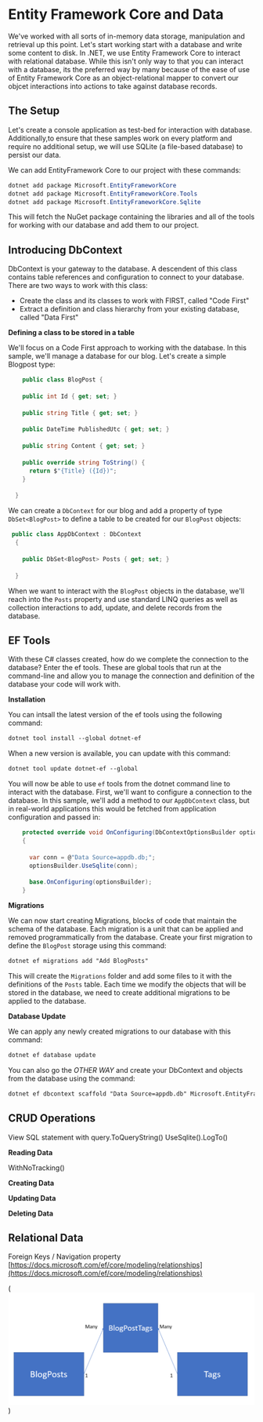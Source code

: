 # Entity Framework Core and Data

We've worked with all sorts of in-memory data storage, manipulation and retrieval up this point. Let's start working start with a database and write some content to disk. In .NET, we use Entity Framework Core to interact with relational database. While this isn't only way to that you can interact with a database, its the preferred way by many because of the ease of use of Entity Framework Core as an object-relational mapper to convert our objcet interactions into actions to take against database records.   

## The Setup

Let's create a console application as test-bed for interaction with database. Additionally,to ensure that these samples work on every platform and require no additional setup, we will use SQLite (a file-based database) to persist our data.

We can add EntityFramework Core to our project with these commands:

```powershell
dotnet add package Microsoft.EntityFrameworkCore
dotnet add package Microsoft.EntityFrameworkCore.Tools
dotnet add package Microsoft.EntityFrameworkCore.Sqlite
```
This will fetch the NuGet package containing the libraries and all of the tools for working with our database and add them to our project.

## Introducing DbContext

DbContext is your gateway to the database. A descendent of this class contains table references and configuration to connect to your database. There are two ways to work with this class:

- Create the class and its classes to work with FIRST, called "Code First"
- Extract a definition and class hierarchy from your existing database, called "Data First"

**Defining a class to be stored in a table**

We'll focus on a Code First approach to working with the database. In this sample, we'll manage a database for our blog. Let's create a simple Blogpost type:

```csharp
    public class BlogPost {

    public int Id { get; set; }

    public string Title { get; set; }

    public DateTime PublishedUtc { get; set; }

    public string Content { get; set; }

    public override string ToString() {
      return $"{Title} ({Id})";
    }

  }
```
We can create a `DbContext` for our blog and add a property of type `DbSet<BlogPost>` to define a table to be created for our `BlogPost` objects:

```csharp
 public class AppDbContext : DbContext 
  {

    public DbSet<BlogPost> Posts { get; set; }

  }
```
When we want to interact with the `BlogPost` objects in the database, we'll reach into the `Posts` property and use standard LINQ queries as well as collection interactions to add, update, and delete records from the database.  

## EF Tools

With these C# classes created, how do we complete the connection to the database? Enter the ef tools. These are global tools that run at the command-line and allow you to manage the connection and definition of the database your code will work with.

**Installation**

You can intsall the latest version of the ef tools using the following command:

```markdown
dotnet tool install --global dotnet-ef
```
When a new version is available, you can update with this command:

```markdown
dotnet tool update dotnet-ef --global
```
You will now be able to use `ef` tools from the dotnet command line to interact with the database. First, we'll want to configure a connection to the database. In this sample, we'll add a method to our `AppDbContext` class, but in real-world applications this would be fetched from application configuration and passed in:

```csharp
    protected override void OnConfiguring(DbContextOptionsBuilder optionsBuilder)
    {

      var conn = @"Data Source=appdb.db;";
      optionsBuilder.UseSqlite(conn);

      base.OnConfiguring(optionsBuilder);
    }
```
**Migrations**

We can now start creating Migrations, blocks of code that maintain the schema of the database. Each migration is a unit that can be applied and removed programmatically from the database. Create your first migration to define the `BlogPost` storage using this command:

```markdown
dotnet ef migrations add "Add BlogPosts"
```
This will create the `Migrations` folder and add some files to it with the definitions of the `Posts` table. Each time we modify the objects that will be stored in the database, we need to create additional migrations to be applied to the database.

**Database Update**

We can apply any newly created migrations to our database with this command:

```markdown
dotnet ef database update
```
You can also go the *OTHER WAY* and create your DbContext and objects from the database using the command:

```markdown
dotnet ef dbcontext scaffold "Data Source=appdb.db" Microsoft.EntityFrameworkCore.Sqlite
```

## CRUD Operations

View SQL statement with query.ToQueryString() UseSqlite().LogTo()

**Reading Data**

WithNoTracking()

**Creating Data**

**Updating Data**

**Deleting Data**

## Relational Data

Foreign Keys / Navigation property [https://docs.microsoft.com/ef/core/modeling/relationships](https://docs.microsoft.com/ef/core/modeling/relationships)

(![Many to Many ](image.png))